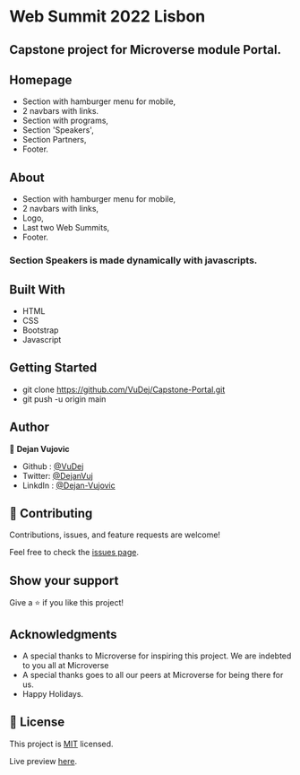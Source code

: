 # Web Summit 2022 Lisbon
## Capstone project for Microverse module Portal.

## Homepage
- Section with hamburger menu for mobile,
- 2 navbars with links.
- Section with programs,
- Section 'Speakers',
- Section Partners,
- Footer.

## About
- Section with hamburger menu for mobile,
- 2 navbars with links,
- Logo,
- Last two Web Summits,
- Footer.

### Section Speakers is made dynamically with javascripts.

 ## Built With
- HTML
- CSS
- Bootstrap
- Javascript

## Getting Started
- git clone https://github.com/VuDej/Capstone-Portal.git
- git push -u origin main

## Author

👤 **Dejan Vujovic**

- Github : [@VuDej](https://github.com/VuDej)
- Twitter: [@DejanVuj](https://twitter.com/DejanVuj)
- LinkdIn : [@Dejan-Vujovic](https://www.linkedin.com/in/dejan-vujovic-5a0672225/)


## 🤝 Contributing

Contributions, issues, and feature requests are welcome!

Feel free to check the [issues page](https://github.com/VuDej/Capstone-Portal/issues/3).

## Show your support

Give a ⭐️ if you like this project!

## Acknowledgments

- A special thanks to Microverse for inspiring this project. We are indebted to you all at Microverse
- A special thanks goes to all our peers at Microverse for being there for us.
- Happy Holidays.

## 📝 License

This project is [MIT](LICENSE) licensed.

Live preview [here](https://vudej.github.io/Capstone-Portal/).